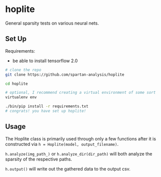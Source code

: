# hoplite
General sparsity tests on various neural nets.

## Set Up

Requirements:
 - be able to install tensorflow 2.0

```bash
# clone the repo
git clone https://github.com/spartan-analysis/hoplite

cd hoplite

# optional, I recommend creating a virtual environment of some sort
virtualenv env

./bin/pip install -r requirements.txt
# congrats! you have set up hoplite!
```

## Usage

The Hoplite class is primarily used through only a few functions after it is constructed via `h = Hoplite(model, output_filename)`.

`h.analyze(img_path_)` or `h.analyze_dir(dir_path)` will both analyze the sparsity of the respective paths.


`h.output()` will write out the gathered data to the output csv.

